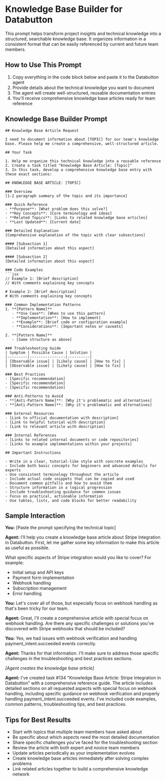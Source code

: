 # Knowledge Base Builder for Databutton

This prompt helps transform project insights and technical knowledge into a structured, searchable knowledge base. It organizes information in a consistent format that can be easily referenced by current and future team members.

## How to Use This Prompt

1. Copy everything in the code block below and paste it to the Databutton agent
2. Provide details about the technical knowledge you want to document
3. The agent will create well-structured, reusable documentation entries
4. You'll receive comprehensive knowledge base articles ready for team reference

## Knowledge Base Builder Prompt

```
## Knowledge Base Article Request

I need to document information about [TOPIC] for our team's knowledge base. Please help me create a comprehensive, well-structured article.

## Your Task

1. Help me organize this technical knowledge into a reusable reference
2. Create a task titled "Knowledge Base Article: [Topic]"
3. In this task, develop a comprehensive knowledge base entry with these exact sections:

## KNOWLEDGE BASE ARTICLE: [TOPIC]

### Overview
[1-2 paragraph summary of the topic and its importance]

### Quick Reference
- **Purpose**: [What problem does this solve?]
- **Key Concepts**: [Core terminology and ideas]
- **Related Topics**: [Links to related knowledge base articles]
- **Last Updated**: [Current date]

### Detailed Explanation
[Comprehensive explanation of the topic with clear subsections]

#### [Subsection 1]
[Detailed information about this aspect]

#### [Subsection 2]
[Detailed information about this aspect]

### Code Examples
```jsx
// Example 1: [Brief description]
// With comments explaining key concepts

# Example 2: [Brief description]
# With comments explaining key concepts

### Common Implementation Patterns
1. **[Pattern Name]**
   - **Use Case**: [When to use this pattern]
   - **Implementation**: [How to implement]
   - **Example**: [Brief code or configuration example]
   - **Considerations**: [Important notes or caveats]

2. **[Pattern Name]**
   - [Same structure as above]

### Troubleshooting Guide
| Symptom | Possible Cause | Solution |
|---------|----------------|----------|
| [Observable issue] | [Likely cause] | [How to fix] |
| [Observable issue] | [Likely cause] | [How to fix] |

### Best Practices
- [Specific recommendation]
- [Specific recommendation]
- [Specific recommendation]

### Anti-Patterns to Avoid
- **[Anti-Pattern Name]**: [Why it's problematic and alternatives]
- **[Anti-Pattern Name]**: [Why it's problematic and alternatives]

### External Resources
- [Link to official documentation with description]
- [Link to helpful tutorial with description]
- [Link to relevant article with description]

### Internal References
- [Links to related internal documents or code repositories]
- [Links to example implementations within your projects]

## Important Instructions

- Write in a clear, tutorial-like style with concrete examples
- Include both basic concepts for beginners and advanced details for experts
- Use consistent terminology throughout the article
- Include actual code snippets that can be copied and used
- Document common pitfalls and how to avoid them
- Structure information in a logical progression
- Include troubleshooting guidance for common issues
- Focus on practical, actionable information
- Use tables, lists, and code blocks for better readability
```

## Sample Interaction

**You:** [Paste the prompt specifying the technical topic]

**Agent:** I'll help you create a knowledge base article about Stripe Integration in Databutton. First, let me gather some key information to make this article as useful as possible.

What specific aspects of Stripe integration would you like to cover? For example:
- Initial setup and API keys
- Payment form implementation
- Webhook handling
- Subscription management
- Error handling

**You:** Let's cover all of those, but especially focus on webhook handling as that's been tricky for our team.

**Agent:** Great, I'll create a comprehensive article with special focus on webhook handling. Are there any specific challenges or solutions you've discovered with Stripe webhooks that should be included?

**You:** Yes, we had issues with webhook verification and handling payment_intent.succeeded events correctly.

**Agent:** Thanks for that information. I'll make sure to address those specific challenges in the troubleshooting and best practices sections.

*[Agent creates the knowledge base article]*

**Agent:** I've created task #134 "Knowledge Base Article: Stripe Integration in Databutton" with a comprehensive reference guide. The article includes detailed sections on all requested aspects with special focus on webhook handling, including specific guidance on webhook verification and properly handling payment_intent.succeeded events. I've included code examples, common patterns, troubleshooting tips, and best practices.

## Tips for Best Results

- Start with topics that multiple team members have asked about
- Be specific about which aspects need the most detailed documentation
- Share specific challenges you've faced for the troubleshooting section
- Review the article with both expert and novice team members
- Update articles periodically as your implementation evolves
- Create knowledge base articles immediately after solving complex problems
- Link related articles together to build a comprehensive knowledge network
